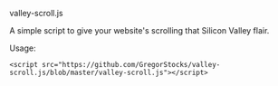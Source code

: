 valley-scroll.js

A simple script to give your website's scrolling that Silicon Valley flair.

Usage:

  ```<script src="https://github.com/GregorStocks/valley-scroll.js/blob/master/valley-scroll.js"></script>```
